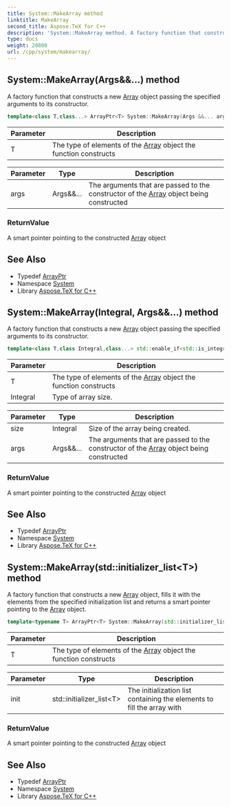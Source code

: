 ```yaml
---
title: System::MakeArray method
linktitle: MakeArray
second_title: Aspose.TeX for C++
description: 'System::MakeArray method. A factory function that constructs a new Array object passing the specified arguments to its constructor in C++.'
type: docs
weight: 20800
url: /cpp/system/makearray/
---
```

## System::MakeArray(Args\&&...) method


A factory function that constructs a new [Array](../array/) object passing the specified arguments to its constructor.

```cpp
template<class T,class...> ArrayPtr<T> System::MakeArray(Args &&... args)
```


| Parameter | Description |
| --- | --- |
| T | The type of elements of the [Array](../array/) object the function constructs |

| Parameter | Type | Description |
| --- | --- | --- |
| args | Args\&&... | The arguments that are passed to the constructor of the [Array](../array/) object being constructed |

### ReturnValue

A smart pointer pointing to the constructed [Array](../array/) object

## See Also

* Typedef [ArrayPtr](../arrayptr/)
* Namespace [System](../)
* Library [Aspose.TeX for C++](../../)
## System::MakeArray(Integral, Args\&&...) method


A factory function that constructs a new [Array](../array/) object passing the specified arguments to its constructor.

```cpp
template<class T,class Integral,class...> std::enable_if<std::is_integral<Integral>::value, ArrayPtr<T>>::type System::MakeArray(Integral size, Args &&... args)
```


| Parameter | Description |
| --- | --- |
| T | The type of elements of the [Array](../array/) object the function constructs |
| Integral | Type of array size. |

| Parameter | Type | Description |
| --- | --- | --- |
| size | Integral | Size of the array being created. |
| args | Args\&&... | The arguments that are passed to the constructor of the [Array](../array/) object being constructed |

### ReturnValue

A smart pointer pointing to the constructed [Array](../array/) object

## See Also

* Typedef [ArrayPtr](../arrayptr/)
* Namespace [System](../)
* Library [Aspose.TeX for C++](../../)
## System::MakeArray(std::initializer_list\<T\>) method


A factory function that constructs a new [Array](../array/) object, fills it with the elements from the specified initialization list and returns a smart pointer pointing to the [Array](../array/) object.

```cpp
template<typename T> ArrayPtr<T> System::MakeArray(std::initializer_list<T> init)
```


| Parameter | Description |
| --- | --- |
| T | The type of elements of the [Array](../array/) object the function constructs |

| Parameter | Type | Description |
| --- | --- | --- |
| init | std::initializer_list\<T\> | The initialization list containing the elements to fill the array with |

### ReturnValue

A smart pointer pointing to the constructed [Array](../array/) object

## See Also

* Typedef [ArrayPtr](../arrayptr/)
* Namespace [System](../)
* Library [Aspose.TeX for C++](../../)
